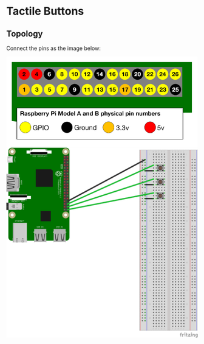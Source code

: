 # Tactile Buttons

## Topology

Connect the pins as the image below:

![hw](../doc/layout.png)
![hw](../doc/buttons.png)
